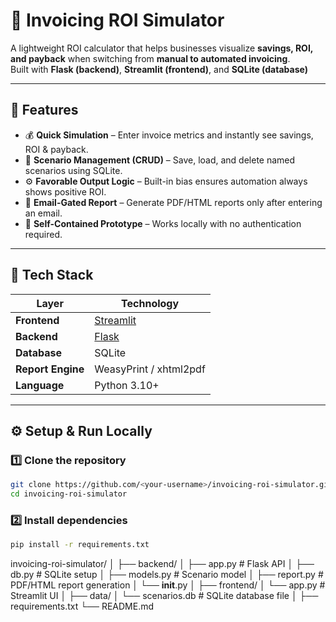 # 🧮 Invoicing ROI Simulator

A lightweight ROI calculator that helps businesses visualize **savings, ROI, and payback** when switching from **manual to automated invoicing**.  
Built with **Flask (backend)**, **Streamlit (frontend)**, and **SQLite (database)** 

---

## 🚀 Features

- 💰 **Quick Simulation** – Enter invoice metrics and instantly see savings, ROI & payback.  
- 💾 **Scenario Management (CRUD)** – Save, load, and delete named scenarios using SQLite.  
- ⚙️ **Favorable Output Logic** – Built-in bias ensures automation always shows positive ROI.  
- 📧 **Email-Gated Report** – Generate PDF/HTML reports only after entering an email.  
- 🧩 **Self-Contained Prototype** – Works locally with no authentication required.

---

## 🧱 Tech Stack

| Layer | Technology |
|--------|-------------|
| **Frontend** | [Streamlit](https://streamlit.io/) |
| **Backend** | [Flask](https://flask.palletsprojects.com/) |
| **Database** | SQLite |
| **Report Engine** | WeasyPrint / xhtml2pdf |
| **Language** | Python 3.10+ |

---

## ⚙️ Setup & Run Locally

### 1️⃣ Clone the repository
```bash
git clone https://github.com/<your-username>/invoicing-roi-simulator.git
cd invoicing-roi-simulator
```
### 2️⃣ Install dependencies
```bash
pip install -r requirements.txt
```
invoicing-roi-simulator/
│
├── backend/
│   ├── app.py          # Flask API
│   ├── db.py           # SQLite setup
│   ├── models.py       # Scenario model
│   ├── report.py       # PDF/HTML report generation
│   └── __init__.py
│
├── frontend/
│   └── app.py          # Streamlit UI
│
├── data/
│   └── scenarios.db    # SQLite database file
│
├── requirements.txt
└── README.md

